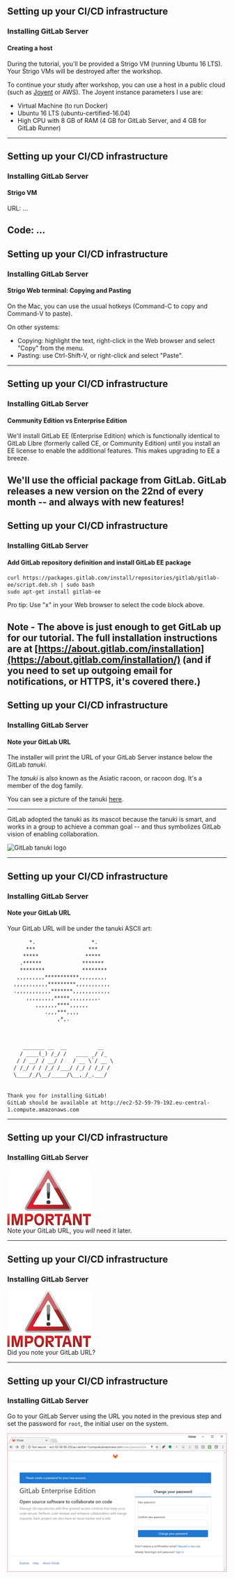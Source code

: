 ## Setting up your CI/CD infrastructure

### Installing GitLab Server

#### Creating a host

During the tutorial, you'll be provided a Strigo VM (running Ubuntu
16 LTS). Your Strigo VMs will be destroyed after the workshop.

To continue your study after workshop, you can use a host in a public
cloud (such as [Joyent](joyent.com) or AWS). The Joyent instance parameters I use are:

- Virtual Machine (to run Docker)
- Ubuntu 16 LTS (ubuntu-certified-16.04)
- High CPU with 8 GB of RAM (4 GB for GitLab Server, and 4 GB for GitLab Runner)

---
## Setting up your CI/CD infrastructure

### Installing GitLab Server

#### Strigo VM

URL:  ...
 
Code:  ...
---
## Setting up your CI/CD infrastructure

### Installing GitLab Server

#### Strigo Web terminal: Copying and Pasting

On the Mac, you can use the usual hotkeys (Command-C to copy and Command-V to paste).

On other systems:
- Copying: highlight the text, right-click in the Web browser and select "Copy" from the menu.
- Pasting: use Ctrl-Shift-V, or right-click and select "Paste".

---
## Setting up your CI/CD infrastructure

### Installing GitLab Server

#### Community Edition vs Enterprise Edition

We'll install GitLab EE (Enterprise Edition) which is functionally
identical to GitLab Libre (formerly called CE, or Community Edition)
until you install an EE license to enable the additional features.
This makes upgrading to EE a breeze.

We'll use the official package from GitLab.  GitLab releases a
new version on the 22nd of every month -- and always with new
features!
---
## Setting up your CI/CD infrastructure

### Installing GitLab Server

#### Add GitLab repository definition and install GitLab EE package

```console
curl https://packages.gitlab.com/install/repositories/gitlab/gitlab-ee/script.deb.sh | sudo bash
sudo apt-get install gitlab-ee 
```

Pro tip: Use "x" in your Web browser to select the code block above.

Note - The above is just enough to
get GitLab up for our tutorial. The full installation instructions are at
[https://about.gitlab.com/installation](https://about.gitlab.com/installation/) 
(and if you need to set up outgoing email for notifications, or HTTPS, it's covered there.)
---
## Setting up your CI/CD infrastructure
### Installing GitLab Server
#### Note your GitLab URL

The installer will print the URL of your GitLab Server instance below the
GitLab _tanuki_.

The _tanuki_ is also known as the Asiatic racoon, or racoon dog.
It's a member of the dog family.

You can see a picture of the tanuki [here](https://commons.wikimedia.org/wiki/File:Tanuki01_960.jpg).

---
GitLab adopted the tanuki as its mascot because the tanuki is smart, and works in a group
to achieve a comman goal -- and thus symbolizes GitLab vision of enabling collaboration.

![GitLab tanuki logo](https://about.gitlab.com/images/press/logo/wm_no_bg.svg)

---
## Setting up your CI/CD infrastructure
### Installing GitLab Server
#### Note your GitLab URL

Your GitLab URL will be under the tanuki ASCII art:

```text
       *.                  *.
      ***                 ***
     *****               *****
    .******             *******
    ********            ********
   ,,,,,,,,,***********,,,,,,,,,
  ,,,,,,,,,,,*********,,,,,,,,,,,
  .,,,,,,,,,,,*******,,,,,,,,,,,,
      ,,,,,,,,,*****,,,,,,,,,.
         ,,,,,,,****,,,,,,
            .,,,***,,,,
                ,*,.



     _______ __  __          __
    / ____(_) /_/ /   ____ _/ /_
   / / __/ / __/ /   / __ \`/ __ \
  / /_/ / / /_/ /___/ /_/ / /_/ /
  \____/_/\__/_____/\__,_/_.___/


Thank you for installing GitLab!
GitLab should be available at http://ec2-52-59-79-192.eu-central-1.compute.amazonaws.com
```

---
## Setting up your CI/CD infrastructure
### Installing GitLab Server

![important](img/important-one-tenth.png)  
Note your GitLab URL, you *will* need it later.

---
## Setting up your CI/CD infrastructure
### Installing GitLab Server

![important](img/important-one-tenth.png)  
Did you note your GitLab URL?

---
## Setting up your CI/CD infrastructure
### Installing GitLab Server

Go to your GitLab Server using the URL you noted in the previous step
and set the password for `root`, the initial user on the system.

![login](img/login.png)
